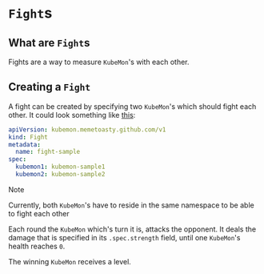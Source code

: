 # `Fight`s
## What are `Fight`s
Fights are a way to measure `KubeMon`'s with each other.
## Creating a `Fight`
A fight can be created by specifying two `KubeMon`'s which should fight each other.
It could look something like [this](../config/samples/kubemon_v1_fight.yaml):

```yaml
apiVersion: kubemon.memetoasty.github.com/v1
kind: Fight
metadata:
  name: fight-sample
spec:
  kubemon1: kubemon-sample1
  kubemon2: kubemon-sample2

```

> [!NOTE]  
> Currently, both `KubeMon`'s have to reside in the same namespace to be able to fight each other

Each round the `KubeMon` which's turn it is, attacks the opponent. It deals the damage that is specified in its `.spec.strength` field, until one `KubeMon`'s health reaches `0`.

The winning `KubeMon` receives a level.